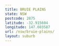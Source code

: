 ```yaml
---
title: BRUIE PLAINS
state: NSW
postcode: 2875
latitude: -32.915604
longitude: 147.603587
url: /nsw/bruie-plains/
layout: suburb
---
```

